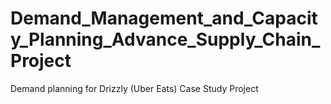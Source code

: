 # Demand_Management_and_Capacity_Planning_Advance_Supply_Chain_Project
Demand planning for Drizzly (Uber Eats) Case Study Project
